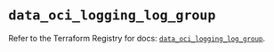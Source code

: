 # `data_oci_logging_log_group`

Refer to the Terraform Registry for docs: [`data_oci_logging_log_group`](https://registry.terraform.io/providers/hashicorp/oci/7.19.0/docs/data-sources/logging_log_group).
